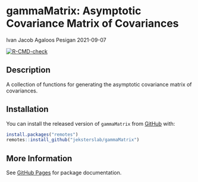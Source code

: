 gammaMatrix: Asymptotic Covariance Matrix of Covariances
================
Ivan Jacob Agaloos Pesigan
2021-09-07

<!-- README.md is generated from README.Rmd. Please edit that file -->
<!-- badges: start -->

[![R-CMD-check](https://github.com/jeksterslab/gammaMatrix/workflows/R-CMD-check/badge.svg)](https://github.com/jeksterslab/gammaMatrix/actions)
<!-- badges: end -->

## Description

A collection of functions for generating the asymptotic covariance
matrix of covariances.

## Installation

You can install the released version of `gammaMatrix` from
[GitHub](https://github.com/jeksterslab/gammaMatrix) with:

``` r
install.packages("remotes")
remotes::install_github("jeksterslab/gammaMatrix")
```

## More Information

See [GitHub Pages](https://jeksterslab.github.io/gammaMatrix/index.html)
for package documentation.
